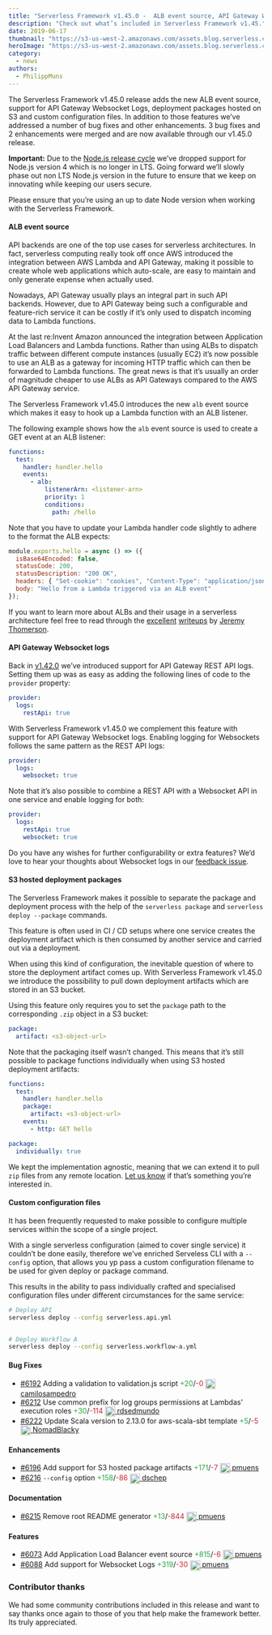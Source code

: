 ```yaml
---
title: "Serverless Framework v1.45.0 -  ALB event source, API Gateway Websocket logs, S3 hosted deployment packages, Custom configuration file names & More"
description: "Check out what’s included in Serverless Framework v1.45."
date: 2019-06-17
thumbnail: "https://s3-us-west-2.amazonaws.com/assets.blog.serverless.com/framework-updates/framework-v145-thumb.png"
heroImage: "https://s3-us-west-2.amazonaws.com/assets.blog.serverless.com/framework-updates/framework-v145-header.png"
category:
  - news
authors:
  - PhilippMuns
---
```


The Serverless Framework v1.45.0 release adds the new ALB event source, support for API Gateway Websocket Logs, deployment packages hosted on S3 and custom configuration files. In addition to those features we’ve addressed a number of bug fixes and other enhancements. 3 bug fixes and 2 enhancements were merged and are now available through our v1.45.0 release.

**Important:** Due to the [Node.js release cycle](https://github.com/nodejs/Release/blob/master/README.md) we’ve dropped support for Node.js version 4 which is no longer in LTS. Going forward we’ll slowly phase out non LTS Node.js version in the future to ensure that we keep on innovating while keeping our users secure.

Please ensure that you’re using an up to date Node version when working with the Serverless Framework.

#### ALB event source

API backends are one of the top use cases for serverless architectures. In fact, serverless computing really took off once AWS introduced the integration between AWS Lambda and API Gateway, making it possible to create whole web applications which auto-scale, are easy to maintain and only generate expense when actually used.

Nowadays, API Gateway usually plays an integral part in such API backends. However, due to API Gateway being such a configurable and feature-rich service it can be costly if it’s only used to dispatch incoming data to Lambda functions.

At the last re:Invent Amazon announced the integration between Application Load Balancers and Lambda functions. Rather than using ALBs to dispatch traffic between different compute instances (usually EC2) it’s now possible to use an ALB as a gateway for incoming HTTP traffic which can then be forwarded to Lambda functions. The great news is that it’s usually an order of magnitude cheaper to use ALBs as API Gateways compared to the AWS API Gateway service.

The Serverless Framework v1.45.0 introduces the new `alb` event source which makes it easy to hook up a Lambda function with an ALB listener.

The following example shows how the `alb` event source is used to create a GET event at an ALB listener:

```yaml
functions:
  test:
    handler: handler.hello
    events:
      - alb:
          listenerArn: <listener-arn>
          priority: 1
          conditions:
            path: /hello
```

Note that you have to update your Lambda handler code slightly to adhere to the format the ALB expects:

```javascript
module.exports.hello = async () => ({
  isBase64Encoded: false,
  statusCode: 200,
  statusDescription: "200 OK",
  headers: { "Set-cookie": "cookies", "Content-Type": "application/json" },
  body: "Hello from a Lambda triggered via an ALB event"
});
```

If you want to learn more about ALBs and their usage in a serverless architecture feel free to read through the [excellent](https://serverless-training.com/articles/save-money-by-replacing-api-gateway-with-application-load-balancer/) [writeups](https://serverless-training.com/articles/how-to-set-up-application-load-balancer-with-lambda/) by [Jeremy Thomerson](https://twitter.com/jthomerson).

#### API Gateway Websocket logs

Back in [v1.42.0](https://serverless.com/blog/framework-release-v142/) we’ve introduced support for API Gateway REST API logs. Setting them up was as easy as adding the following lines of code to the `provider` property:

```yaml
provider:
  logs:
    restApi: true
```

With Serverless Framework v1.45.0 we complement this feature with support for API Gateway Websocket logs. Enabling logging for Websockets follows the same pattern as the REST API logs:

```yaml
provider:
  logs:
    websocket: true
```

Note that it’s also possible to combine a REST API with a Websocket API in one service and enable logging for both:

```yaml
provider:
  logs:
    restApi: true
    websocket: true
```

Do you have any wishes for further configurability or extra features? We’d love to hear your thoughts about Websocket logs in our [feedback issue](https://github.com/serverless/serverless/issues/6218).

#### S3 hosted deployment packages

The Serverless Framework makes it possible to separate the package and deployment process with the help of the `serverless package` and `serverless deploy --package` commands.

This feature is often used in CI / CD setups where one service creates the deployment artifact which is then consumed by another service and carried out via a deployment.

When using this kind of configuration, the inevitable question of where to store the deployment artifact comes up. With Serverless Framework v1.45.0 we introduce the possibility to pull down deployment artifacts which are stored in an S3 bucket.

Using this feature only requires you to set the `package` path to the corresponding `.zip` object in a S3 bucket:

```yaml
package:
  artifact: <s3-object-url>
```
Note that the packaging itself wasn’t changed. This means that it’s still possible to package functions individually when using S3 hosted deployment artifacts:

```yaml
functions:
  test:
    handler: handler.hello
    package:
      artifact: <s3-object-url>
    events:
      - http: GET hello

package:
  individually: true
```

We kept the implementation agnostic, meaning that we can extend it to pull `zip` files from any remote location. [Let us know](https://github.com/serverless/serverless/issues/new?template=feature_request.md) if that’s something you’re interested in.

#### Custom configuration files

It has been frequently requested to make possible to configure multiple services within the scope of a single project.

With a single serverless configuration (aimed to cover single service) it couldn’t be done easily, therefore we’ve enriched Serveless CLI with a `--config` option, that allows you yp pass a custom configuration filename to be used for given deploy or package command.

This results in the ability to pass individually crafted and specialised configuration files under different circumstances for the same service:

```bash
# Deploy API
serverless deploy --config serverless.api.yml


# Deploy Workflow A
serverless deploy --config serverless.workflow-a.yml
```

#### Bug Fixes
- [#6192](https://github.com/serverless/serverless/pull/6192) Adding a validation to validation.js script<a href="https://github.com/serverless/serverless/pull/6192/files?utf8=✓&diff=split" style="text-decoration:none;"> <span style="color:#28a647">+20</span>/<span style="color:#cb2431">-0</span></a> <a href="https://github.com/camilosampedro"> <img src='https://avatars1.githubusercontent.com/u/8657866?v=4' style="vertical-align: middle" alt='' height="20px"> camilosampedro</a>
- [#6212](https://github.com/serverless/serverless/pull/6212) Use common prefix for log groups permissions at Lambdas' execution roles<a href="https://github.com/serverless/serverless/pull/6212/files?utf8=✓&diff=split" style="text-decoration:none;"> <span style="color:#28a647">+30</span>/<span style="color:#cb2431">-114</span></a> <a href="https://github.com/rdsedmundo"> <img src='https://avatars2.githubusercontent.com/u/5482378?v=4' style="vertical-align: middle" alt='' height="20px"> rdsedmundo</a>
- [#6222](https://github.com/serverless/serverless/pull/6222)  Update Scala version to 2.13.0 for aws-scala-sbt template<a href="https://github.com/serverless/serverless/pull/6222/files?utf8=✓&diff=split" style="text-decoration:none;"> <span style="color:#28a647">+5</span>/<span style="color:#cb2431">-5</span></a> <a href="https://github.com/NomadBlacky"> <img src='https://avatars2.githubusercontent.com/u/3215961?v=4' style="vertical-align: middle" alt='' height="20px"> NomadBlacky</a>
#### Enhancements
- [#6196](https://github.com/serverless/serverless/pull/6196) Add support for S3 hosted package artifacts<a href="https://github.com/serverless/serverless/pull/6196/files?utf8=✓&diff=split" style="text-decoration:none;"> <span style="color:#28a647">+171</span>/<span style="color:#cb2431">-7</span></a> <a href="https://github.com/pmuens"> <img src='https://avatars3.githubusercontent.com/u/1606004?v=4' style="vertical-align: middle" alt='' height="20px"> pmuens</a>
- [#6216](https://github.com/serverless/serverless/pull/6216)  `--config` option<a href="https://github.com/serverless/serverless/pull/6216/files?utf8=✓&diff=split" style="text-decoration:none;"> <span style="color:#28a647">+158</span>/<span style="color:#cb2431">-86</span></a> <a href="https://github.com/dschep"> <img src='https://avatars0.githubusercontent.com/u/667763?v=4' style="vertical-align: middle" alt='' height="20px"> dschep</a>
#### Documentation
- [#6215](https://github.com/serverless/serverless/pull/6215) Remove root README generator<a href="https://github.com/serverless/serverless/pull/6215/files?utf8=✓&diff=split" style="text-decoration:none;"> <span style="color:#28a647">+13</span>/<span style="color:#cb2431">-844</span></a> <a href="https://github.com/pmuens"> <img src='https://avatars3.githubusercontent.com/u/1606004?v=4' style="vertical-align: middle" alt='' height="20px"> pmuens</a>
#### Features
- [#6073](https://github.com/serverless/serverless/pull/6073) Add Application Load Balancer event source<a href="https://github.com/serverless/serverless/pull/6073/files?utf8=✓&diff=split" style="text-decoration:none;"> <span style="color:#28a647">+815</span>/<span style="color:#cb2431">-6</span></a> <a href="https://github.com/pmuens"> <img src='https://avatars3.githubusercontent.com/u/1606004?v=4' style="vertical-align: middle" alt='' height="20px"> pmuens</a>
- [#6088](https://github.com/serverless/serverless/pull/6088) Add support for Websocket Logs<a href="https://github.com/serverless/serverless/pull/6088/files?utf8=✓&diff=split" style="text-decoration:none;"> <span style="color:#28a647">+319</span>/<span style="color:#cb2431">-30</span></a> <a href="https://github.com/pmuens"> <img src='https://avatars3.githubusercontent.com/u/1606004?v=4' style="vertical-align: middle" alt='' height="20px"> pmuens</a>

### Contributor thanks

We had some community contributions included in this release and want to say thanks once again to those of you that help make the framework better. Its truly appreciated.
